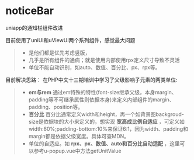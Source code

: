 # noticeBar
uniapp的通知栏组件改进

目前使用了uniUI和uViewUI两个系列组件，感觉最大问题
>- 是他们都是优先考虑竖版，
>- 几乎是所有组件的通病；就是使用内部使用rpx定义尺寸导致不灵活
>- 单位不能自动识别，如auto、数值、百分比、px、rpx等。

目前解决思路：
在PHP中文十三期培训中学习了父级影响子元素的两类单位:
>- **em与rem** 通过em特殊的特性(font-size继承父级，本身margin、padding等不可继承属性则依据本身)来定义内部组件的margin、padding、position等。
>- **百分比**  百分比通常定义width和height，再一个如背景图backgroud-size是依据块的大小来定义的，想实现 **宽高成比例自适应** ，可定义如width:60%;padding-bottom:10%来保证6:1，因为width、padding和margin都是依据父级宽度。具体可查MDN。
>- 单位的自适应。如 **rpx、px、数值、auto和百分比自动适配** ，这里可以参考u-popup.vue中方法getUnitValue
